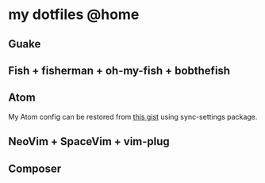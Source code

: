 # my dotfiles @home

## Guake

## Fish + fisherman + oh-my-fish + bobthefish

## Atom

My Atom config can be restored from [this gist](https://gist.github.com/mamyn0va/f296ef0c90e040c988ce0e9d055919ec) using sync-settings package.

## NeoVim + SpaceVim + vim-plug

## Composer
